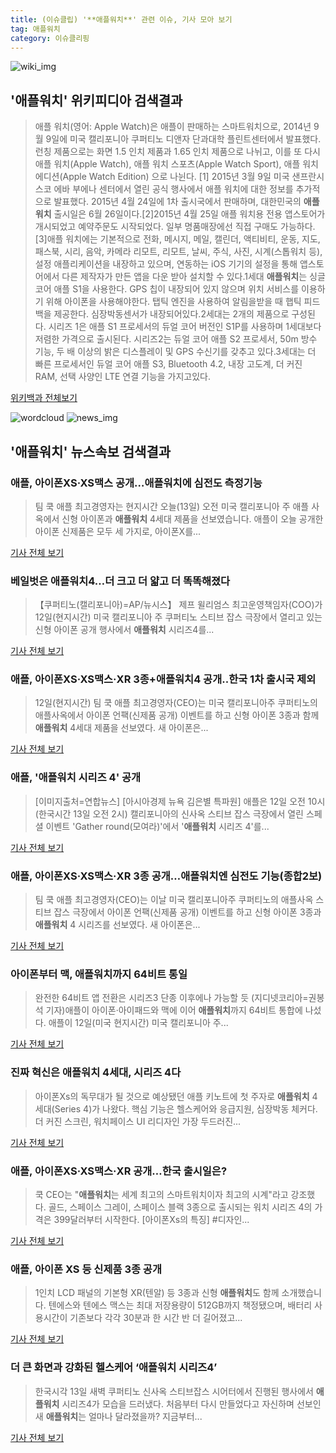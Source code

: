 ```yaml
---
title: (이슈클립) '**애플워치**' 관련 이슈, 기사 모아 보기
tag: 애플워치
category: 이슈클리핑
---
```

![wiki_img](https://user-images.githubusercontent.com/42597476/44503234-41136a80-a6d0-11e8-9071-6fc6418eafe4.png)
## **'**애플워치**'** 위키피디아 검색결과
>애플 워치(영어: Apple Watch)은 애플이 판매하는 스마트워치으로, 2014년 9월 9일에 미국 캘리포니아 쿠퍼티노 디앤자 단과대학 플린트센터에서 발표했다. 런칭 제품으로는 화면 1.5 인치 제품과 1.65 인치 제품으로 나뉘고, 이를 또 다시 애플 워치(Apple Watch), 애플 워치 스포츠(Apple Watch Sport), 애플 워치 에디션(Apple Watch Edition) 으로 나뉜다. [1] 2015년 3월 9일 미국 샌프란시스코 에바 부에나 센터에서 열린 공식 행사에서 애플 워치에 대한 정보를 추가적으로 발표했다. 2015년 4월 24일에 1차 출시국에서 판매하며, 대한민국의 **애플워치** 출시일은 6월 26일이다.[2]2015년 4월 25일 애플 워치용 전용 앱스토어가 개시되었고 예약주문도 시작되었다. 일부 명품매장에선 직접 구매도 가능하다. [3]애플 워치에는 기본적으로 전화, 메시지, 메일, 캘린더, 액티비티, 운동, 지도, 패스북, 시리, 음악, 카메라 리모트, 리모트, 날씨, 주식, 사진, 시계(스톱워치 등), 설정 애플리케이션을 내장하고 있으며, 연동하는 iOS 기기의 설정을 통해 앱스토어에서 다른 제작자가 만든 앱을 다운 받아 설치할 수 있다.1세대 **애플워치**는 싱글 코어 애플 S1을 사용한다. GPS 칩이 내장되어 있지 않으며 위치 서비스를 이용하기 위해 아이폰을 사용해야한다. 탭틱 엔진을 사용하여 알림을받을 때 햅틱 피드백을 제공한다. 심장박동센서가 내장되어있다.2세대는 2개의 제품으로 구성된다. 시리즈 1은 애플 S1 프로세서의 듀얼 코어 버전인 S1P를 사용하며 1세대보다 저렴한 가격으로 출시된다. 시리즈2는 듀얼 코어 애플 S2 프로세서, 50m 방수 기능, 두 배 이상의 밝은 디스플레이 및 GPS 수신기를 갖추고 있다.3세대는 더 빠른 프로세서인 듀얼 코어 애플 S3, Bluetooth 4.2, 내장 고도계, 더 커진 RAM, 선택 사양인 LTE 연결 기능을 가지고있다.

<a href="https://ko.wikipedia.org/wiki/애플워치" target="_blank">위키백과 전체보기</a>

![wordcloud](https://s3.ap-northeast-2.amazonaws.com/lyrics101-wordcloud/2018-09-13-1536795061.png)
![news_img](https://user-images.githubusercontent.com/42597476/44507050-1206f400-a6e4-11e8-8d98-7ffbfebb353f.png)
## **'**애플워치**'** 뉴스속보 검색결과
### 애플, 아이폰XS·XS맥스 공개…**애플워치**에 심전도 측정기능

>팀 쿡 애플 최고경영자는 현지시간 오늘(13일) 오전 미국 캘리포니아 주 애플 사옥에서 신형 아이폰과 **애플워치** 4세대 제품을 선보였습니다. 애플이 오늘 공개한 아이폰 신제품은 모두 세 가지로, 아이폰X를...

<a href="https://news.sbs.co.kr/news/endPage.do?news_id=N1004932401&plink=ORI&cooper=NAVER" target="_blank">기사 전체 보기</a>

### 베일벗은 **애플워치**4…더 크고 더 얇고 더 똑똑해졌다

>【쿠퍼티노(캘리포니아)=AP/뉴시스】 제프 윌리엄스 최고운영책임자(COO)가 12일(현지시간) 미국 캘리포니아 주 쿠퍼티노 스티브 잡스 극장에서 열리고 있는 신형 아이폰 공개 행사에서 **애플워치** 시리즈4를...

<a href="http://www.newsis.com/view/?id=NISX20180913_0000417309&cID=10101&pID=10100" target="_blank">기사 전체 보기</a>

### 애플, 아이폰XS·XS맥스·XR 3종+**애플워치**4 공개..한국 1차 출시국 제외

>12일(현지시간) 팀 쿡 애플 최고경영자(CEO)는 미국 캘리포니아주 쿠퍼티노의 애플사옥에서 아이폰 언팩(신제품 공개) 이벤트를 하고 신형 아이폰 3종과 함께 **애플워치** 4세대 제품을 선보였다. 새 아이폰은...

<a href="http://news.hankyung.com/article/201809139406I" target="_blank">기사 전체 보기</a>

### 애플, '**애플워치** 시리즈 4' 공개

>[이미지출처=연합뉴스] [아시아경제 뉴욕 김은별 특파원] 애플은 12일 오전 10시(한국시간 13일 오전 2시) 캘리포니아의 신사옥 스티브 잡스 극장에서 열린 스페셜 이벤트 'Gather round(모여라)'에서 '**애플워치** 시리즈 4'를...

<a href="http://view.asiae.co.kr/news/view.htm?idxno=2018091302585238221" target="_blank">기사 전체 보기</a>

### 애플, 아이폰XS·XS맥스·XR 3종 공개…**애플워치**엔 심전도 기능(종합2보)

>팀 쿡 애플 최고경영자(CEO)는 이날 미국 캘리포니아주 쿠퍼티노의 애플사옥 스티브 잡스 극장에서 아이폰 언팩(신제품 공개) 이벤트를 하고 신형 아이폰 3종과 **애플워치** 4 시리즈를 선보였다. 새 아이폰은...

<a href="http://app.yonhapnews.co.kr/YNA/Basic/SNS/r.aspx?c=AKR20180913004253075&did=1195m" target="_blank">기사 전체 보기</a>

### 아이폰부터 맥, **애플워치**까지 64비트 통일

>완전한 64비트 앱 전환은 시리즈3 단종 이후에나 가능할 듯 (지디넷코리아=권봉석 기자)애플이 아이폰·아이패드와 맥에 이어 **애플워치**까지 64비트 통합에 나섰다. 애플이 12일(미국 현지시간) 미국 캘리포니아 주...

<a href="http://www.zdnet.co.kr/ArticleView.asp?artice_id=20180913063823" target="_blank">기사 전체 보기</a>

### 진짜 혁신은 **애플워치** 4세대, 시리즈 4다

>  아이폰Xs의 독무대가 될 것으로 예상됐던 애플 키노트에 첫 주자로 **애플워치** 4세대(Series 4)가 나왔다. 핵심 기능은 헬스케어와 응급지원, 심장박동 체커다.   더 커진 스크린, 워치페이스 UI 리디자인 가장 두드러진...

<a href="https://byline.network/?p=19949" target="_blank">기사 전체 보기</a>

### 애플, 아이폰XS·XS맥스·XR 공개…한국 출시일은?

>쿡 CEO는 "**애플워치**는 세계 최고의 스마트워치이자 최고의 시계"라고 강조했다. 골드, 스페이스 그레이, 스페이스 블랙 3종으로 출시되는 워치 시리즈 4의 가격은 399달러부터 시작한다. [아이폰Xs의 특징] #디자인...

<a href="http://www.nocutnews.co.kr/news/5031127" target="_blank">기사 전체 보기</a>

### 애플, 아이폰 XS 등 신제품 3종 공개

>1인치 LCD 패널의 기본형 XR(텐알) 등 3종과 신형 **애플워치**도 함께 소개했습니다. 텐에스와 텐에스 맥스는 최대 저장용량이 512GB까지 책정됐으며, 배터리 사용시간이 기존보다 각각 30분과 한 시간 반 더 길어졌고...

<a href="http://www.ytn.co.kr/_ln/0104_201809130409570360" target="_blank">기사 전체 보기</a>

### 더 큰 화면과 강화된 헬스케어 ‘**애플워치** 시리즈4’

>한국시각 13일 새벽 쿠퍼티노 신사옥 스티브잡스 시어터에서 진행된 행사에서 **애플워치** 시리즈4가 모습을 드러냈다. 처음부터 다시 만들었다고 자신하며 선보인 새 **애플워치**는 얼마나 달라졌을까? 지금부터...

<a href="http://thegear.co.kr/16344" target="_blank">기사 전체 보기</a>


